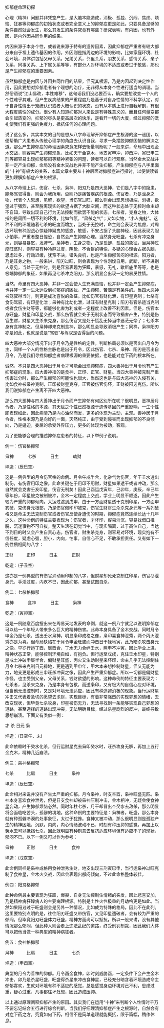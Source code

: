 抑郁症命理初探

心理（精神）问题并非凭空产生，是大脑本能造成，消极、孤独、沉闷、焦虑、烦恼、狂暴等抑郁症的初始状态或者完全意义上的抑郁症更是如此，只要具备足够的条件自然就会发生，那么其发生的条件究竟有哪些？研究表明，有内因，也有外因，是内外因共同作用的结果。

内因来源于本身个性，或者说来源于特有的遗传因素，因此抑郁症严重者有较大部分来自于祖上遗传基因的作用。外因则是指周边的环境的影响，比如家庭环境、社会环境，具体讲包括父母关系，兄弟关系，邻里关系，朋友关系、感情关系、亲子关系、同事关系、上下属关系等等，有部分人对环境的不适应或者过于敏感，那也是产生抑郁症的重要因素。

虽然抑郁症是内因与外因共同作用的结果，但究其根源，乃是内因起到决定性作用，因此要想对抑郁患者有个理想的治疗，无非得从本身个性进行适当的调理。当然俗语说“江山易改，本性难移”，这句话我们没必要否认，确实要想改变一个人的个性难乎其难。但产生疾病结果的严重程度乃是基于对自身性情的不科学认定，对于自身性情出于笼统认识或者大概认识的状态，没有从本质上进行自我解剖，有很大程度感性的成分。很少有人知道抑郁对人来说是有特殊意义的，而且任何量变都会引起质变的，抑郁的尽头是更高层次的快乐，是看开一切的大度，经过抑郁的洗礼使我们有更强的免疫力，抵抗任何的心理问题。

说了这么多，其实本文的目的是想从八字命理解开抑郁症产生根源的这一谜团，以便帮助广大患者从传统心理学的角度去认识自我，寻求一条摆脱抑郁困恼的解决之道。那么产生抑郁症的命理因素究竟怎样去衡量判断呢？一般来讲，命局中出现金木交战，则容易产生抑郁现象，比如天干金克木，地支寅申冲，卯酉冲，寅巳申三刑等都容易出现抑郁郁闷等精神紧张的问题，读者可以自行观察。当然金木交战并非一定产生抑郁，命局没有金木交战也并非不能产生抑郁，产生抑郁症与八字里面的“十神”有极大的关系，本篇文章主要从十神层面对抑郁症进行探讨，以便使读者更加理解抑郁症产生的根源。

从八字命理上讲，伤官、七杀、枭神、阳刃乃是四大恶神，它们是八字中的隐患，能够驾驭得当，则会为我所用，否则乃是痛苦疾病的根源。伤官者，乃是泄身之物，代表个人思想，见解，欲望，当伤官过旺，那么则会出现思想极端，消极，欲望过于强烈，甚至脱离现实的欲望占据了大脑空间，而这种状态处于无控时命主却不自知，导致出现自己行为无法控制而欲罢不能的状态。七杀者，克身之物，大体指的是周围一切不利的环境，比如气氛，“肃杀之气”；又如实物，“小人鬼魅”。这种不利的环境随着七杀的旺度而增加，当处于无控时，命主则会表现为焦虑，对周边环境有种胆战心惊疑神疑鬼的感态，敏感，不安占据了头脑神经，因此表现为胆小怕事，严重者整日惶恐，自然会产生抑郁心理。当然身元旺盛，七杀有冲克身元，则容易暴怒，发脾气。枭神者，生身之物，乃是孤僻，孤独的象征，当枭神过度旺盛时，则容易有种冷静过度，阴鸷，不合群的特像，多疑的心理会占据头脑，思虑过多，行动迟缓，犹豫不决，错失良机，也是产生抑郁苦闷的根源。阳刃者，乃是旺身之物，一般来讲，阳刃过旺，则会表现为个性刚愎自用，武断，听不进别人意见，当处于无控时，则是容易表现为狂躁，暴怒，无礼，歇斯底里等等，也是极端抑郁的象征，如果再见七杀冲克阳刃，那么明显会出现一定的暴戾性情。

当然，命里有四大恶神，并非一定会使人生充满苦恼，也并非一定会产生抑郁症，也并非一定一生永远受到抑郁症的困扰，产生抑郁、苦恼是有条件的。当四大恶神被驾驭得当时，则更是成功喜悦的象征。比如伤官有财化泄，有印星克制；七杀有食伤驾驭，有印星化泄；枭神有比劫化泄，过旺有财星克制；阳刃有官杀适当克制或者食伤生财等等，都能够化害为利或者一定程度上改善不利因素。但是，伤官本身旺盛，财星和印星交战，那么伤官就会处于无制状态而导致祸害产生，特别是伤官生财，财星又生杀来克身，那么伤官又是处于慌乱无择当中迷茫无奈了；七杀本身有食神制之，但枭神却来克制食神，那么明显会导致消极产生；同样，枭神阳刃亦是如此，也就是说是“驾驭”与驾驭是否得当的问题。

四大恶神大部分情况下出于月令乃是性格的定性，判断格局必须以是否出自月令为主，同样一个人的性格主脉也是出于月令，因此伤官、七杀、枭神、阳刃是否出自月令，乃是我们寻找抑郁症者病理根源的重要依据，也是能对症下药的根本所在。

诚然，不只是四大恶神出于月令才可能会出现抑郁症，四大善神出于月令也有产生抑郁症的现象。四大善神指的是食神、正印、正官、财星。当四大善神被克制严重伤害过分时，那么产生抑郁的可能性也很大，当然这也是与四大恶神的入侵有关，比如食神被枭神克制，正印被财星克夺，正官被伤官伤坏，正财被阳刃克伤。所以我们说抑郁症产生离不开四大恶神。

那么四大恶神与四大善神出于月令而产生抑郁有何区别所在呢？很明显，恶神居月令者，乃是性格的本源，其天赋之个性已然根源于遗传基因的严重影响，一生个性即表现如此，因此病情乃是内心油然而发，更多的体现为主动，主观。善神居于月令者，性格本源乃是向好的一面，天然纯正，由于受到侵害而出现抑郁的不良倾向，乃是逼迫，委屈的承受外界压力，更多的体现为被动，客观。

为了更能够合理的描述抑郁症患者的特征，以下举例子说明。

例一：伤官格抑郁

 枭神　　　 七杀　　　 日主　　　 劫财　　　 

坤造：(辰巳空)

这是一例典型的月令伤官格的命例。月令午戌半合，化杂气为伤官，年干壬水透出制伤，有伤官用印之像。此命关键在于用印不用财，财星如果透干或者冲动，那么自然就会克害壬亥印星，伤官无制矣！因此己酉运戊寅年，己卯年，庚辰，辛巳年等年份，印星被克被制被冲，金木一定程度上交战，学业上明显不顺遂，因此产生较为严重的抑郁倾向。大运过渡到戊申，由于一方面财星透干克制印星，一方面申亥破，克伤身元根部，乃是伤官佩印印被克，伤官生财财生杀杀克身元等一系列破格又是命主无法克制伤官或者伤官反使身遭伤的时期，抑郁症竟然连续长达十几年之久。这种命例的特征主要表现为：伤官者，才坏印，容易消沉，容易找借口推脱，沉迷事物不可自拔，整天生活在幻觉当中，与现实隔离，过于高估自己，当达不到目的时又会产生自责心态。伤官者，财生杀克身，则容易对环境，现实抱有不信任度，疑虑心强，胆小，内向，怕事，自信心不足，不敢承担责任。又有如下一例性质相同的八字：

正财　　　正印　　　 日主　　　 正财　　　 

乾造：(子丑空)

这亦是一例典型的有伤官涌动用印制的八字，但财星却死死克制住印星，伤官尽泄身元，手淫过度，内疚不已，因此抑郁，甚至试图自杀。

例二：七杀格抑郁

食神　　　 食神　　　 日主　　　 枭神　　　 

乾造：(寅卯空)

这是一例随意百度搜出来在周易天地发表的命例，就这一例八字就足以说明抑郁症可以给一个年轻人带来多么巨大的精神伤害。此命本身具备了金木交战。同时月令申金乃是七杀，透出壬水枭神，明显枭印成格之像，枭印喜食神泄秀，两个丙火泄秀亦是为喜。但命局缺陷在于月令申金旺盛而冲击日干禄地寅，此乃暗杀攻击身元之像。早岁行运丁酉，辰酉合，丁水无力合绊壬水，两申不冲寅，因此学业上进，精神状态正常，能够控制环境自如，有抱负。但行运至戊戌，克住壬水印星，特别是戌土冲破申辰半合，偏财星旺盛，丙火又生助财星来坏印，命主几乎无法控制住月令七杀来克制日元禄地，更是遇到甲申年，甲木本来想控制财星，但又无能为力，地支更是形成三申旺杀冲寅之像，因此产生严重抑郁症。所以一切都是偏财星作怪，也主受到父亲，父母关系，钱财欲望的影响。这种命例的特征主要表现为：七杀者，见杀来克身，乃是本身有包袱，而透枭印，又有极大的自信心应对环境，但当他无法控制时，又是对环境无法适应，因此有种逃避消极的现象。当行运财星冲击又代表着急切的愿望去求财，实现目标，有着非常强烈的实现梦想的情绪，去改变现状，但毕竟七杀攻身，印星被伤无力，无法寻找到一条能够实现自己梦想的道路，甚至选择的道路出现冲突，无法明确目标，经过杀星剧烈的反冲，最终导致思想崩溃。下面又有类似一例：

才 杀 日元 枭

坤造：(日空午、未)

此命依赖时干癸水化杀，但行运财星克去枭印癸水时，旺杀攻身无解，再加上五行金克木，精神几近崩溃。

例三：枭神格抑郁

 七杀　　　比肩　　　 日主　　　 枭神　　　 

坤造：(辰巳空)

此命相对来说并没有产生太严重的抑郁。月令枭神，时支辛酉，枭神旺盛无匹。枭神本身喜欢食神泄秀，但是日支食神却被枭神压制冲击，金木相冲，无疑会使食神星妄动，产生抑郁烦恼必然。同时年柱七杀，月干却冒出个癸水去敌杀，那么明显将会面临吃苦头，孤僻的境地。这种命例的主要特征是：枭神者，旺盛，那么本身就有种孤僻冷漠的处事象征，太过于犹豫。食神又被冲动，那么很明显则是孤独产生的精神困境，沉默，内向，内心情绪波动不已，时刻有种压抑的感觉。再加上以癸水去可以抵挡七杀，因此就明显有种刻意去反抗适应环境但有适应不了的现状，郁闷不已。以下一例又可以作为参考：

 枭神　　　正财　　　 日主　　　 食神　　　 

坤造：(戌亥空)

此命例同样是枭神成格用食神泄秀生财，地支出现三刑寅巳申，当行运枭神过旺克制了食神星，金木火交战，因此会表现出郁闷倾向，不过此命格整体较佳。

例四：阳刃格抑郁

此种命例最主要表现为狂躁，爆裂，自身无法控制住情绪的突发，因此悲喜交加，乃是精神病狂躁病人的主要病理根源。特别是土性火性极重的月劫格更是如此。当然如果阳刃过于旺盛则会是另外一种情况，比如成为特殊的格局，因此不在此列。这里要特别点明的是，往往阳刃旺盛又带伤官，又见印星遭破者，会有较为严重的郁闷，但毕竟阳刃旺盛体力旺盛，精神方面尚可以抵抗，所以一般来讲，没有其他情况那么郁闷，但此种人则会走上违法乱纪的道路，终受刑罚制裁，因此我们大体可以把他当做一种典型的精神病狂者。

例五：食神格抑郁

 枭神　　　比肩　　　 日主　　　 七杀　　　 

坤造：(申酉空)

典型的月令为善神的抑郁。月令酉金食神，卯时刻威胁酉，一定条件下会产生金木冲击，卯乃是杀星旺盛，旺盛得杀星来冲击食神星，已经充分暗含着环境造成命主郁郁寡欢，生就对环境有种不适应的感觉，总是感觉身边环境对己不利，思虑过重，疑心过重，凡事都往坏处想，因此造成压抑。

以上通过原理阐释抑郁产生的原因。其实我们在运用“十神”来判断个人性情时千万不要忘记结合五行进行综合判断。当我们仔细理清抑郁症产生之根源时，自然会有对症下药之方，究竟如何下药，相信不是简单道理就能概括，限于篇幅，稍作休息。

